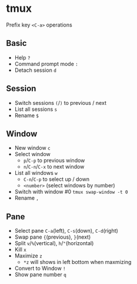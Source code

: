 
# tmux

Prefix key `<C-a>` operations

## Basic
- Help                     `?`
- Command prompt mode      `:`
- Detach session           `d`

## Session
- Switch sessions          `(`/`)` to previous / next
- List all sessions        `s`
- Rename                   `$`

## Window
- New window               `c`
- Select window
    - `p`/`C-p` to previous window
    - `n`/`C-n`/`C-x` to next window
- List all windows         `w`
    - `C-n`/`C-p` to select up / down
    - `<number>` (select windows by number)
- Switch with window #0    `tmux swap-window -t 0`
- Rename                   `,`

## Pane
- Select pane              `C-a`(left), `C-s`(down), `C-d`(right)
- Swap pane                `{`(previous), `}`(next)
- Split                    `v`/`%`(vertical), `h`/`"`(horizontal)
- Kill                     `x`
- Maximize                 `z`
    - `*z` will shows in left bottom when maxmizing
- Convert to Window        `!`
- Show pane number         `q`
